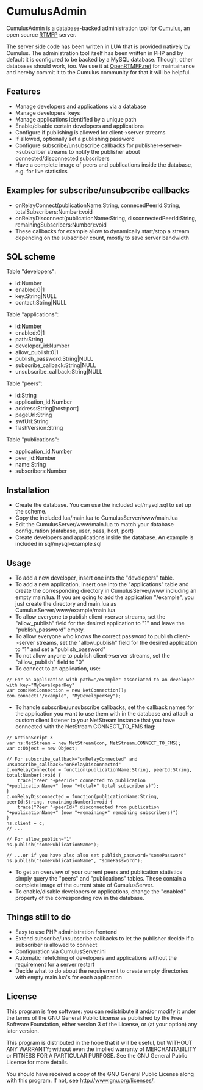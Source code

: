 CumulusAdmin
============

CumulusAdmin is a database-backed administration tool for <a href="https://github.com/OpenRTMFP/Cumulus">Cumulus</a>, an open source <a href="http://www.adobe.com/products/flash-media-enterprise/rtmfp-faq.html">RTMFP</a> server.

The server side code has been written in LUA that is provided natively by Cumulus. The administration tool itself has been written in PHP and by default it is configured to be backed by a MySQL database. Though, other databases should work, too. We use it at <a href="http://www.openrtmfp.net">OpenRTMFP.net</a> for maintainance and hereby commit it to the Cumulus community for that it will be helpful.


Features
--------

* Manage developers and applications via a database
* Manage developers' keys
* Manage applications identified by a unique path
* Enable/disable certain developers and applications
* Configure if publishing is allowed for client->server streams
* If allowed, optionally set a publishing password
* Configure subscribe/unsubscribe callbacks for publisher->server->subscriber streams to notify the publisher about connected/disconnected subscribers
* Have a complete image of peers and publications inside the database, e.g. for live statistics


Examples for subscribe/unsubscribe callbacks
--------------------------------------------

* onRelayConnect(publicationName:String, connecedPeerId:String, totalSubscribers:Number):void
* onRelayDisconnect(publicationName:String, disconnectedPeerId:String, remainingSubscribers:Number):void
* These callbacks for example allow to dynamically start/stop a stream depending on the subscriber count, mostly to save server bandwidth

SQL scheme
----------

Table "developers":
* id:Number
* enabled:0|1
* key:String|NULL
* contact:String|NULL

Table "applications":
* id:Number
* enabled:0|1
* path:String
* developer_id:Number
* allow_publish:0|1
* publish_password:String|NULL
* subscribe_callback:String|NULL
* unsubscribe_callback:String|NULL

Table "peers":
* id:String
* application_id:Number
* address:String[host:port]
* pageUrl:String
* swfUrl:String
* flashVersion:String

Table "publications":
* application_id:Number
* peer_id:Number
* name:String
* subscribers:Number


Installation
------------
* Create the database. You can use the included sql/mysql.sql to set up the scheme.
* Copy the included lua/main.lua to CumulusServer/www/main.lua
* Edit the CumulusServer/www/main.lua to match your database configuration (database, user, pass, host, port)
* Create developers and applications inside the database. An example is included in sql/mysql-example.sql

Usage
-----
* To add a new developer, insert one into the "developers" table.
* To add a new application, insert one into the "applications" table and create the corresponding directory in CumulusServer/www including an empty main.lua. If you are going to add the application "/example", you just create the directory and main.lua as CumulusServer/www/example/main.lua
* To allow everyone to publish client->server streams, set the "allow_publish" field for the desired application to "1" and leave the "publish_password" empty.
* To allow everyone who knows the correct password to publish client->server streams, set the "allow_publish" field for the desired application to "1" and set a "publish_password"
* To not allow anyone to publish client->server streams, set the "alllow_publish" field to "0"
* To connect to an application, use:

```
// For an application with path="/example" associated to an developer with key="MyDeveloperKey"
var con:NetConnection = new NetConnection();
con.connect("/example", "MyDeveloperKey");
```

* To handle subscribe/unsubscribe callbacks, set the callback names for the application you want to use them with in the database and attach a custom client listener to your NetStream instance that you have connected with the NetStream.CONNECT_TO_FMS flag:

```
// ActionScript 3
var ns:NetStream = new NetStream(con, NetStream.CONNECT_TO_FMS);
var c:Object = new Object;

// For subscribe_callback="onRelayConnected" and unsubscribe_callback="onRelayDisconnected"
c.onRelayConnected = function(publicationName:String, peerId:String, total:Number):void {
	trace("Peer "+peerId+" connected to publication "+publicationName+" (now "+total+" total subscribers)");
}
c.onRelayDisconnected = function(publicationName:String, peerId:String, remaining:Number):void {
	trace("Peer "+peerId+" disconnected from publication "+publicationName+" (now "+remaining+" remaining subscribers)")
}
ns.client = c;
// ...

// For allow_publish="1"
ns.publish("somePublicationName");

// ...or if you have also also set publish_password="somePassword"
ns.publish("somePublicationName", "somePassword");
```

* To get an overview of your current peers and publication statistics simply query the "peers" and "publications" tables. These contain a complete image of the current state of CumulusServer.
* To enable/disable developers or applications, change the "enabled" property of the corresponding row in the database.


Things still to do
------------------

* Easy to use PHP administration frontend
* Extend subscribe/unsubscribe callbacks to let the publisher decide if a subscriber is allowed to connect
* Configuration via CumulusServer.ini
* Automatic refetching of developers and applications without the requirement for a server restart
* Decide what to do about the requirement to create empty directories with empty main.lua's for each application


License
-------
This program is free software: you can redistribute it and/or modify
it under the terms of the GNU General Public License as published by
the Free Software Foundation, either version 3 of the License, or
(at your option) any later version.

This program is distributed in the hope that it will be useful,
but WITHOUT ANY WARRANTY; without even the implied warranty of
MERCHANTABILITY or FITNESS FOR A PARTICULAR PURPOSE.  See the
GNU General Public License for more details.

You should have received a copy of the GNU General Public License
along with this program.  If not, see <http://www.gnu.org/licenses/>.

